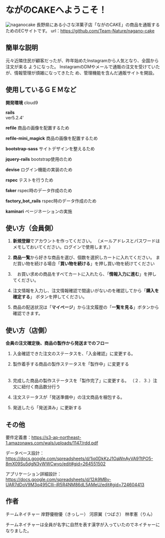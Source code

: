 # ながのCAKEへようこそ！
![naganocake](https://user-images.githubusercontent.com/68266791/97358657-e93fa200-18de-11eb-991e-ca56ff7a12c9.png)
⻑野県にある⼩さな洋菓⼦店「ながのCAKE」の商品を通販するためのECサイトです。
url：https://github.com/Team-Nature/nagano-cake

## 簡単な説明

元々近隣住⺠が顧客だったが、昨年始めたInstagramから⼈気となり、全国から注⽂が来る ようになった。 InstagramのDMやメールで通販の注⽂を受けていたが、情報管理が煩雑になってきたた め、管理機能を含んだ通販サイトを開設。


## 使用しているＧＥＭなど
**開発環境**
cloud9

**rails**    
ver5.2.4'

**refile**
商品の画像を配置するため

**refile-mini_magick**
商品の画像を配置するため

**bootstrap-sass**
サイトデザインを整えるため

**jquery-rails**
bootstrap使用のため

**devise**
ログイン機能の実装のため

**rspec**
テストを行うため

**faker**
rspec時のデータ作成のため

**factory_bot_rails**
rspec時のデータ作成のため

**kaminari**
ページネーションの実施

## 使い方（会員側）

1.  **新規登録**でアカウントを作ってください。
（メールアドレスとパスワードはメモしておいてください。ログインで使用します。）

2.  **商品一覧**から好きな商品を選び、個数を選択しカートに入れてください。
まだ買い物を続ける場合「**買い物を続ける**」を押し買い物を続けてください

3. 　お買い求めの商品をすべてカートに入れたら、「**情報入力に進む**」を押してください。

4. 注文情報を入力し、注文情報確認で間違いがないのを確認してから「**購入を確定する**」
ボタンを押してください。

5. 商品の配送状況は「**マイページ**」から注文履歴の「**一覧を見る**」ボタンから確認できます。

## 使い方（店側）
**会員の注⽂確定後、商品の製作から発送までのフロー**
 1. 入金確認できた注文のステータスを、「入金確認」に変更する。

 2. 製作着手する商品の製作ステータスを「製作中」に変更する
　　　　　　　　　　　　　　　　　　　　　
 3. 完成した商品の製作ステータスを「製作完了」に変更する。
（２．３.）注文に紐付く商品数分行う
 
 4. 注文ステータスが「発送準備中」の注文商品を梱包する。

 5. 発送したら「発送済み」に更新する



## その他
要件定義書：https://s3-ap-northeast-1.amazonaws.com/wals/uploads/1147/rdd.pdf

データべース設計：https://docs.google.com/spreadsheets/d/1iq0DkKzJ1OaWnAyVA9TtPO5-8mX09Su5dgN3yWWCwyo/edit#gid=264551502

アプリケーション詳細設計：https://docs.google.com/spreadsheets/d/12A9MBv-UAR7dDoV9M3q495CIIi-iR5R4NM86dL5AMeU/edit#gid=724604413




## 作者
チームネイチャー
岸野優樹優（きっしー）
河原翼（つばさ）
林孝憲（りん）

チームネイチャーは全員が名字に自然を表す漢字が入っていたのでネイチャーになりました。

